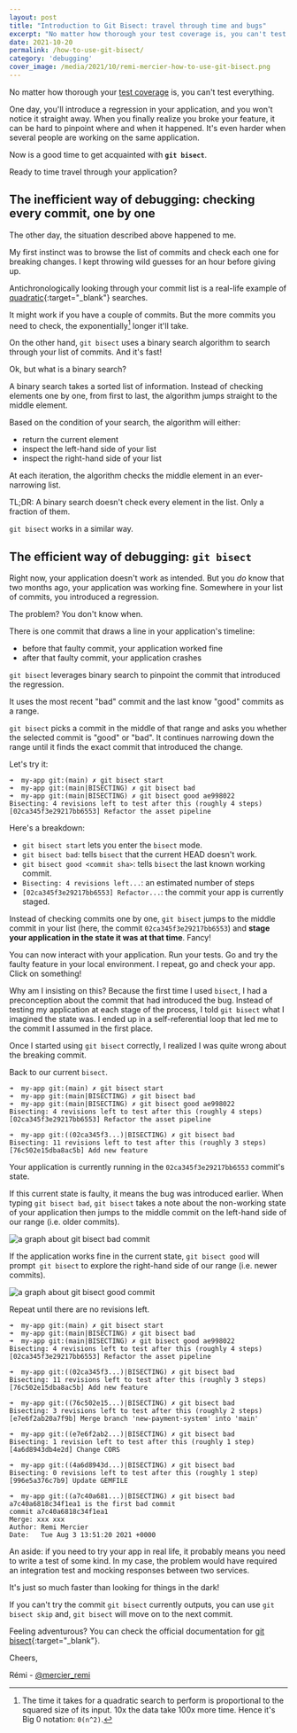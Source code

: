 ```yaml
---
layout: post
title: "Introduction to Git Bisect: travel through time and bugs"
excerpt: "No matter how thorough your test coverage is, you can't test everything. So when you introduce a bug in your application, git bisect will help you zero in on your regression's origin."
date: 2021-10-20
permalink: /how-to-use-git-bisect/
category: 'debugging'
cover_image: /media/2021/10/remi-mercier-how-to-use-git-bisect.png
---
```


No matter how thorough your [test coverage]({{site.baseurl}}/series/rspec/) is, you can't test everything.

One day, you'll introduce a regression in your application, and you won't notice it straight away. When you finally realize you broke your feature, it can be hard to pinpoint where and when it happened. It's even harder when several people are working on the same application.

Now is a good time to get acquainted with __`git bisect`__.

Ready to time travel through your application?

## The inefficient way of debugging: checking every commit, one by one

The other day, the situation described above happened to me.

My first instinct was to browse the list of commits and check each one for breaking changes. I kept throwing wild guesses for an hour before giving up.

Antichronologically looking through your commit list is a real-life example of [quadratic](https://jvns.ca/blog/2021/09/10/hashmaps-make-things-fast/){:target="\_blank"} searches.

It might work if you have a couple of commits. But the more commits you need to check, the exponentially[^1] longer it'll take.

On the other hand, `git bisect` uses a binary search algorithm to search through your list of commits. And it's fast!

Ok, but what is a binary search?

A binary search takes a sorted list of information. Instead of checking elements one by one, from first to last, the algorithm jumps straight to the middle element.

Based on the condition of your search, the algorithm will either:
- return the current element
- inspect the left-hand side of your list
- inspect the right-hand side of your list

At each iteration, the algorithm checks the middle element in an ever-narrowing list.

TL;DR: A binary search doesn't check every element in the list. Only a fraction of them.

`git bisect` works in a similar way.

## The efficient way of debugging: `git bisect`

Right now, your application doesn't work as intended. But you _do_ know that two months ago, your application was working fine. Somewhere in your list of commits, you introduced a regression.

The problem? You don't know when.

There is one commit that draws a line in your application's timeline:
- before that faulty commit, your application worked fine
- after that faulty commit, your application crashes

`git bisect` leverages binary search to pinpoint the commit that introduced the regression.

It uses the most recent "bad" commit and the last know "good" commits as a range.

`git bisect` picks a commit in the middle of that range and asks you whether the selected commit is "good" or "bad". It continues narrowing down the range until it finds the exact commit that introduced the change.

Let's try it:

```
➜  my-app git:(main) ✗ git bisect start
➜  my-app git:(main|BISECTING) ✗ git bisect bad
➜  my-app git:(main|BISECTING) ✗ git bisect good ae998022
Bisecting: 4 revisions left to test after this (roughly 4 steps)
[02ca345f3e29217bb6553] Refactor the asset pipeline
```
Here's a breakdown:
- `git bisect start` lets you enter the `bisect` mode.
- `git bisect bad`: tells `bisect` that the current HEAD doesn't work.
- `git bisect good <commit sha>`: tells `bisect` the last known working commit.
- `Bisecting: 4 revisions left...`: an estimated number of steps
- `[02ca345f3e29217bb6553] Refactor...`: the commit your app is currently staged.

Instead of checking commits one by one, `git bisect` jumps to the middle commit in your list (here, the commit `02ca345f3e29217bb6553`) and __stage your application in the state it was at that time__. Fancy!

You can now interact with your application. Run your tests. Go and try the faulty feature in your local environment. I repeat, go and check your app. Click on something!

Why am I insisting on this? Because the first time I used `bisect`, I had a preconception about the commit that had introduced the bug. Instead of testing my application at each stage of the process, I told `git bisect` what I imagined the state was. I ended up in a self-referential loop that led me to the commit I assumed in the first place.

Once I started using `git bisect` correctly, I realized I was quite wrong about the breaking commit.

Back to our current `bisect`.

```
➜  my-app git:(main) ✗ git bisect start
➜  my-app git:(main|BISECTING) ✗ git bisect bad
➜  my-app git:(main|BISECTING) ✗ git bisect good ae998022
Bisecting: 4 revisions left to test after this (roughly 4 steps)
[02ca345f3e29217bb6553] Refactor the asset pipeline

➜  my-app git:((02ca345f3...)|BISECTING) ✗ git bisect bad
Bisecting: 11 revisions left to test after this (roughly 3 steps)
[76c502e15dba8ac5b] Add new feature
```

Your application is currently running in the `02ca345f3e29217bb6553` commit's state.

If this current state is faulty, it means the bug was introduced earlier. When typing `git bisect bad`, `git bisect` takes a note about the non-working state of your application then jumps to the middle commit on the left-hand side of our range (i.e. older commits).

<img src="{{ site.baseurl }}/media/2021/10/remi-mercier-how-to-use-git-bisect-02.jpg" alt="a graph about git bisect bad commit">

If the application works fine in the current state, `git bisect good` will prompt` git bisect` to explore the right-hand side of our range (i.e. newer commits).

<img src="{{ site.baseurl }}/media/2021/10/remi-mercier-how-to-use-git-bisect-01.jpg" alt="a graph about git bisect good commit">

Repeat until there are no revisions left.

```
➜  my-app git:(main) ✗ git bisect start
➜  my-app git:(main|BISECTING) ✗ git bisect bad
➜  my-app git:(main|BISECTING) ✗ git bisect good ae998022
Bisecting: 4 revisions left to test after this (roughly 4 steps)
[02ca345f3e29217bb6553] Refactor the asset pipeline

➜  my-app git:((02ca345f3...)|BISECTING) ✗ git bisect bad
Bisecting: 11 revisions left to test after this (roughly 3 steps)
[76c502e15dba8ac5b] Add new feature

➜  my-app git:((76c502e15...)|BISECTING) ✗ git bisect bad
Bisecting: 3 revisions left to test after this (roughly 2 steps)
[e7e6f2ab20a7f9b] Merge branch 'new-payment-system' into 'main'

➜  my-app git:((e7e6f2ab2...)|BISECTING) ✗ git bisect bad
Bisecting: 1 revision left to test after this (roughly 1 step)
[4a6d8943db4e2d] Change CORS

➜  my-app git:((4a6d8943d...)|BISECTING) ✗ git bisect bad
Bisecting: 0 revisions left to test after this (roughly 1 step)
[996e5a376c7b9] Update GEMFILE

➜  my-app git:((a7c40a681...)|BISECTING) ✗ git bisect bad
a7c40a6818c34f1ea1 is the first bad commit
commit a7c40a6818c34f1ea1
Merge: xxx xxx
Author: Remi Mercier
Date:   Tue Aug 3 13:51:20 2021 +0000
```

An aside: if you need to try your app in real life, it probably means you need to write a test of some kind. In my case, the problem would have required an integration test and mocking responses between two services.

It's just so much faster than looking for things in the dark!

If you can't try the commit `git bisect` currently outputs, you can use `git bisect skip` and, `git bisect` will move on to the next commit.

Feeling adventurous? You can check the official documentation for [git bisect](https://git-scm.com/docs/git-bisect){:target="\_blank"}.

Cheers,

Rémi - [@mercier_remi](https://twitter.com/mercier_remi)

[^1]: The time it takes for a quadratic search to perform is proportional to the squared size of its input. 10x the data take 100x more time. Hence it's Big 0 notation: `0(n^2)`.
